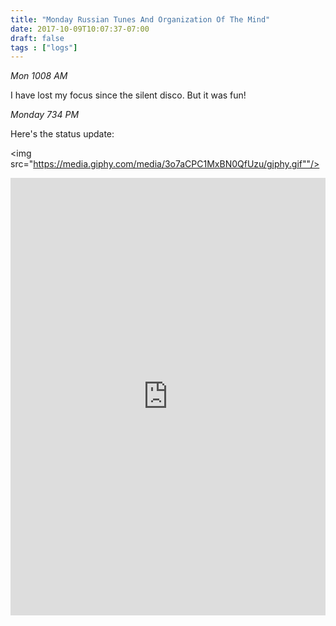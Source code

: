 ```yaml
---
title: "Monday Russian Tunes And Organization Of The Mind"
date: 2017-10-09T10:07:37-07:00
draft: false
tags : ["logs"]
---
```



*Mon 1008 AM*

I have lost my focus since the silent disco. But it was fun!


*Monday 734 PM*


Here's the status update:

<img src="https://media.giphy.com/media/3o7aCPC1MxBN0QfUzu/giphy.gif""/>



<iframe width="100%" height="700" scrolling="no" frameborder="no" src="https://w.soundcloud.com/player/?url=https%3A//api.soundcloud.com/tracks/348806557%3Fsecret_token%3Ds-Fmxkm&amp;color=%23ff5500&amp;auto_play=false&amp;hide_related=false&amp;show_comments=true&amp;show_user=true&amp;show_reposts=false&amp;show_teaser=true&amp;visual=true"></iframe>
